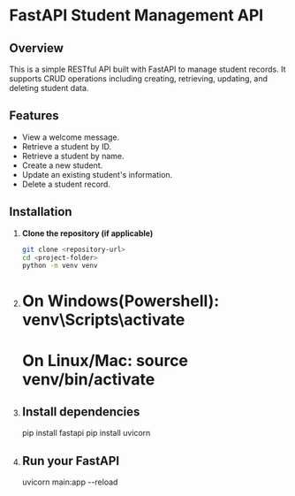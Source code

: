 # FastAPI Student Management API

## Overview
This is a simple RESTful API built with FastAPI to manage student records. It supports CRUD operations including creating, retrieving, updating, and deleting student data.

## Features
- View a welcome message.
- Retrieve a student by ID.
- Retrieve a student by name.
- Create a new student.
- Update an existing student's information.
- Delete a student record.

## Installation

1. **Clone the repository (if applicable)**  
   ```sh
   git clone <repository-url>
   cd <project-folder>
   python -m venv venv
2.  # On Windows(Powershell): venv\Scripts\activate
    # On Linux/Mac:  source venv/bin/activate
    
3. ## Install dependencies
   pip install fastapi
   pip install uvicorn 
   
4. ## Run your FastAPI
   uvicorn main:app --reload
    
   

